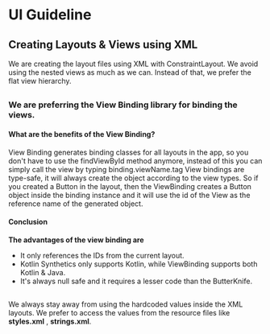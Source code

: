# UI Guideline
## Creating Layouts & Views using XML

We are creating the layout files using XML with ConstraintLayout.
We avoid using the nested views as much as we can. Instead of that, we prefer the flat view hierarchy.


##

### We are preferring the View Binding library for binding the views.
#### What are the benefits of the View Binding?

View Binding generates binding classes for all layouts in the app,
so you don't have to use the findViewById method anymore, instead of this
you can simply call the view by typing binding.viewName.tag
View bindings are type-safe, it will always create the object according to the
view types. So if you created a Button in the layout, then the
ViewBinding creates a Button object inside the binding instance
and it will use the id of the View as the reference name
of the generated object.

#### Conclusion

**The advantages of the view binding are**

- It only references the IDs from the current layout.
- Kotlin Synthetics only supports Kotlin, while ViewBinding supports both Kotlin & Java.
- It's always null safe and it requires a lesser code than the ButterKnife.

##

We always stay away from using the hardcoded values inside the XML layouts. We prefer to access the values from the resource files like **styles.xml** , **strings.xml**.   
